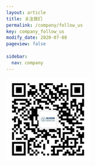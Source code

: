 ```yaml
---
layout: article
title: 关注我们
permalink: /company/follow_us
key: company_follow_us
modify_date: 2020-07-08
pageview: false

sidebar:
  nav: company
---
```


<img src="/assets/images/company/follow_us.jpg" style="width: 45%;" alt="关注我们" />
